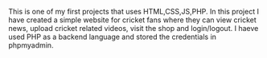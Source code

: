This is one of my first projects that uses HTML,CSS,JS,PHP. In this project I have created a simple website for cricket fans where they can view cricket news, upload cricket related videos, visit the shop and login/logout. I haeve used PHP as a backend language and stored the credentials in phpmyadmin.
